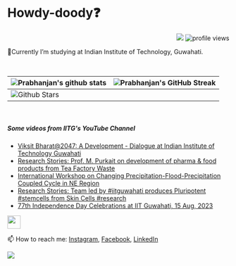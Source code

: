 <h1> Howdy-doody❓  </h1>
<p align='center'>
</p>
<p align="right">
  <img src="https://img.shields.io/github/forks/prabhanjan-jadhav/prabhanjan-jadhav?style=social"></img>
  <img src="https://gpvc.arturio.dev/prabhanjan-jadhav" alt="profile views">
</p>


🏫Currently I’m studying at Indian Institute of Technology, Guwahati. 


<br>

| ![Prabhanjan's github stats](https://github-readme-stats.vercel.app/api?username=prabhanjan-jadhav&show_icons=true&theme=tokyonight) | ![Prabhanjan's GitHub Streak](https://github-readme-streak-stats.herokuapp.com/?user=prabhanjan-jadhav&theme=tokyonight) |
| --- | --- |
| ![Github Stars](https://github-readme-stats.vercel.app/api?username=prabhanjan-jadhav&show_icons=true&locale=en&count_private=true&hide_rank=true&custom_title=My%20GitHub%20Stats&disable_animations=true&theme=tokyonight)

<br>


##### Some videos from IITG's YouTube Channel
<!-- YOUTUBE-VIDEOS-LIST:START -->
- [Viksit Bharat@2047: A Development - Dialogue  at Indian Institute of Technology Guwahati](https://www.youtube.com/watch?v=oxhDy2tHyfI)
- [Research Stories: Prof. M. Purkait on development of pharma &amp; food products from Tea Factory Waste](https://www.youtube.com/watch?v=CIFaz1KiiuA)
- [International Workshop on Changing Precipitation-Flood-Precipitation Coupled Cycle in NE Region](https://www.youtube.com/watch?v=8S8gGrETEzo)
- [Research Stories: Team led by #iitguwahati produces Pluripotent #stemcells from Skin Cells #research](https://www.youtube.com/watch?v=ewxdXyi9jfQ)
- [77th Independence Day Celebrations at IIT Guwahati, 15 Aug, 2023](https://www.youtube.com/watch?v=5I81U8iMIFA)
<!-- YOUTUBE-VIDEOS-LIST:END -->
<p align="left">
<img src = "https://raw.githubusercontent.com/MartinHeinz/MartinHeinz/master/wave.gif" width = 30px>
</p>

📫 How to reach me: [Instagram](https://www.instagram.com/prabhanjanjadhav273/), [Facebook](https://www.facebook.com/profile.php?id=100075065617822), [LinkedIn](https://www.linkedin.com/in/prabhanjan-jadhav-18a176224/)

<p align="left">
  <img src="https://capsule-render.vercel.app/api?type=waving&color=gradient&height=60&section=footer&width=100"/>
</p>
<!--
**prabhanjan-jadhav/prabhanjan-jadhav** is a ✨ _special_ ✨ repository because its `README.md` (this file) appears on your GitHub profile.
